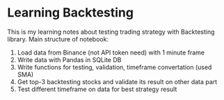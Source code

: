 # Learning Backtesting
This is my learning notes about testing trading strategy with Backtesting library. Main structure of notebook:   
1. Load data from Binance (not API token need) with 1 minute frame
2. Write data with Pandas in SQLite DB
3. Write functions for testing, validation, timeframe convertation (used SMA)
4. Get top-3 backtesting stocks and validate its result on other data part
5. Test different timeframe on data for best strategy result
